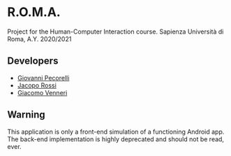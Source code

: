 # R.O.M.A.

Project for the Human-Computer Interaction course.
Sapienza Università di Roma, A.Y. 2020/2021

## Developers
* [Giovanni Pecorelli](https://github.com/GioPec)
* [Jacopo Rossi](https://github.com/JacopoRossi)
* [Giacomo Venneri](https://github.com/GiacomoVenneri)

## Warning

This application is only a front-end simulation of a functioning Android app.
The back-end implementation is highly deprecated and should not be read, ever.

